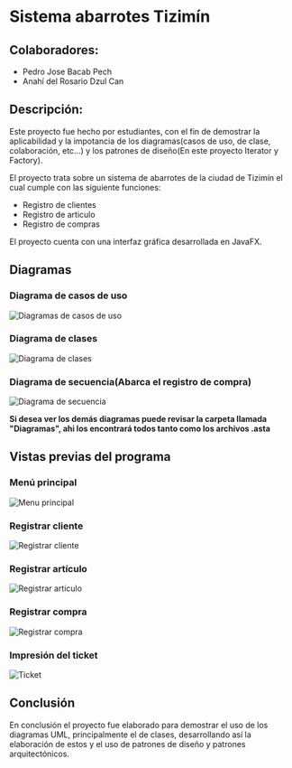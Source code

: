 # Sistema abarrotes Tizimín 
## Colaboradores: 
 * Pedro Jose Bacab Pech 
 * Anahí del Rosario Dzul Can 

 ## Descripción: 

  Este proyecto fue hecho por estudiantes, con el fin de demostrar la aplicabilidad y la impotancia de los diagramas(casos de uso, de clase, colaboración, etc...) y los patrones de diseño(En este proyecto Iterator y Factory).

  El proyecto trata sobre un sistema de abarrotes de la ciudad de Tizimín el cual cumple con las siguiente funciones:

  * Registro de clientes
  * Registro de articulo
  * Registro de compras

  El proyecto cuenta con una interfaz gráfica desarrollada en JavaFX.

## Diagramas

### Diagrama de casos de uso

![Diagramas de casos de uso](https://cdn.discordapp.com/attachments/1011822972606103593/1243714128413982782/DiagramaCasosDeUso.png?ex=66527a8b&is=6651290b&hm=19084aa86121b957aad7de02bf0d7c3ce03b0a6fe3dd72d61160079f9b3048b4& "Diagrama de casos de uso")

### Diagrama de clases

![Diagrama de clases](https://cdn.discordapp.com/attachments/1011822972606103593/1243714174727618743/DiagramaDeClases.png?ex=66527a96&is=66512916&hm=ad3ea9cce48967c25509109e18ea12724914398203e907d32b810ee8f098d435& "Diagrama de clases")

### Diagrama de secuencia(Abarca el registro de compra)

![](https://cdn.discordapp.com/attachments/1011822972606103593/1243714194390515774/DiagramSecuencia.png?ex=66527a9b&is=6651291b&hm=5d9d88628bd5c180cc5b3257bbb5439d090b2229f003f534e617429c85366929& "Diagrama de secuencia")

**Si desea ver los demás diagramas puede revisar la carpeta llamada "Diagramas", ahi los encontrará todos tanto como los archivos .asta**

## Vistas previas del programa

### Menú principal

![Menu principal](https://cdn.discordapp.com/attachments/1011822972606103593/1243704726260944896/image.png?ex=665271c9&is=66512049&hm=e1a6fc593d5713cc22f841d6a57ce0a5f405ee4dca0a6d91d3a70eee2b7dc23d& "Menú principal")

### Registrar cliente

![Registrar cliente](https://cdn.discordapp.com/attachments/1011822972606103593/1243705436645883904/image.png?ex=66527273&is=665120f3&hm=f1d111f864da3ae773cac931e6859310a6b0c5b830808ecca09ff25892d0c617& "Registrar cliente")

### Registrar artículo

![Registrar articulo](https://cdn.discordapp.com/attachments/1011822972606103593/1243706008585375845/image.png?ex=665272fb&is=6651217b&hm=5adcd125666655f034f59bde1f06c63ed6703b2c2f5b904ab95e97b0958dcda2& "Registrar articulo")

### Registrar compra

![Registrar compra](https://cdn.discordapp.com/attachments/1011822972606103593/1243706151523061871/image.png?ex=6652731d&is=6651219d&hm=2a23edabe6ad0fa5fc7f461bbc73499cde7f2c42a60e70c1bb99cca72d6a22a8& "Registrar compra")

### Impresión del ticket

![Ticket](https://cdn.discordapp.com/attachments/1011822972606103593/1243706193290203156/image.png?ex=66527327&is=665121a7&hm=94f810291a79279beedc085ca52e223d68a2fe942e39afd5120d263c2ba03245& "Impresion del ticket")

## Conclusión

En conclusión el proyecto fue elaborado para demostrar el uso de los diagramas UML, principalmente el de clases, desarrollando así la elaboración de estos y el uso de patrones de diseño y patrones arquitectónicos.

